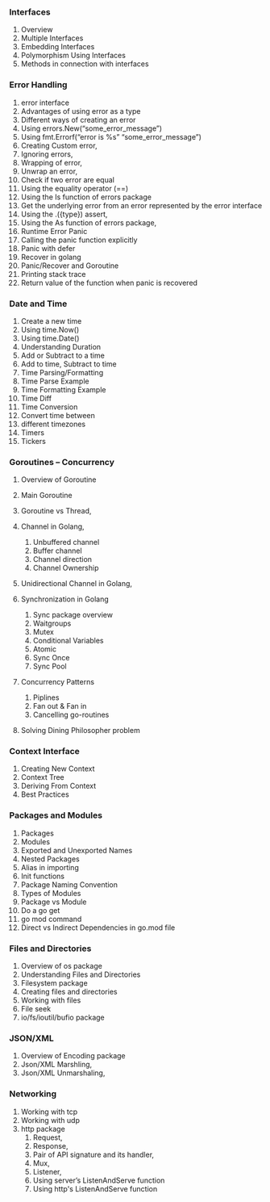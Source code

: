 ### Interfaces
1. Overview
1. Multiple Interfaces
2. Embedding Interfaces
3. Polymorphism Using Interfaces
4. Methods in connection with interfaces

### Error Handling
1. error interface
2. Advantages of using error as a type
3. Different ways of creating an error
4. Using errors.New(“some_error_message”)
5. Using fmt.Errorf(“error is %s” “some_error_message”) 
6. Creating Custom error, 
7. Ignoring errors, 
8. Wrapping of error, 
9. Unwrap an error, 
10. Check if two error are equal
11. Using the equality operator (==)
12. Using the Is function of errors package
13. Get the underlying error from an error represented by the error interface
14. Using the .({type}) assert, 
15. Using the As function of errors package, 
16. Runtime Error Panic
17. Calling the panic function explicitly
18. Panic with defer
19. Recover in golang
20. Panic/Recover and Goroutine
21. Printing stack trace
22. Return value of the function when panic is recovered


### Date and Time
1. Create a new time
2. Using time.Now()
3. Using time.Date()
4. Understanding Duration
5. Add or Subtract to a time
6. Add to time, Subtract to time
7. Time Parsing/Formatting
8. Time Parse Example
9. Time Formatting Example
10. Time Diff
11. Time Conversion
12. Convert time between
13. different timezones
14. Timers
15. Tickers


### Goroutines – Concurrency
1. Overview of Goroutine
2. Main Goroutine 
3. Goroutine vs Thread, 
4. Channel in Golang, 
    1. Unbuffered channel
    2. Buffer channel 
    3. Channel direction    
    4. Channel Ownership
5. Unidirectional Channel in Golang, 
6. Synchronization in Golang
    1. Sync package overview
    2. Waitgroups
    3. Mutex
    4. Conditional Variables
    5. Atomic
    6. Sync Once
    7. Sync Pool
7. Concurrency Patterns
    1. Piplines
    2. Fan out & Fan in
    3. Cancelling go-routines


7. Solving Dining Philosopher problem

### Context Interface
1. Creating New Context
2. Context Tree
3. Deriving From Context
4. Best Practices

### Packages and Modules
1. Packages
2. Modules
3. Exported and Unexported Names
4. Nested Packages
5. Alias in importing
6. Init functions  
7. Package Naming Convention
8. Types of Modules
9. Package vs Module
10. Do a go get
11. go mod command 
12. Direct vs Indirect Dependencies in go.mod file


### Files and Directories
1. Overview of os package
2. Understanding Files and Directories
3. Filesystem package
4. Creating files and directories
5. Working with files
6. File seek
7. io/fs/ioutil/bufio package

### JSON/XML
1. Overview of Encoding package
2. Json/XML Marshling, 
3. Json/XML Unmarshaling, 

### Networking
1. Working with tcp
2. Working with udp
3. http package
    1. Request, 
    2. Response, 
    3. Pair of API signature and its handler, 
    4. Mux, 
    5. Listener,
    6. Using server’s ListenAndServe function
    7. Using http's ListenAndServe function